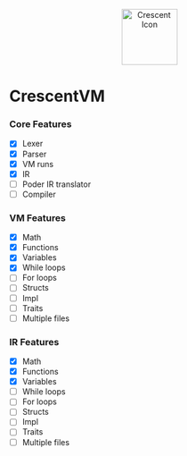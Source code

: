 <p align="center">
    <img src="https://github.com/camdenorrb/CrescentVM/raw/master/CrescentIcon.png" alt="Crescent Icon" width="100px" height="100px">
</p>

# CrescentVM

### Core Features
- [x] Lexer
- [x] Parser
- [x] VM runs
- [x] IR
- [ ] Poder IR translator
- [ ] Compiler

### VM Features
- [x] Math
- [x] Functions
- [x] Variables
- [x] While loops
- [ ] For loops
- [ ] Structs
- [ ] Impl
- [ ] Traits
- [ ] Multiple files

### IR Features
- [x] Math
- [x] Functions
- [x] Variables
- [ ] While loops
- [ ] For loops
- [ ] Structs
- [ ] Impl
- [ ] Traits
- [ ] Multiple files